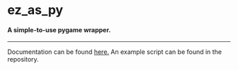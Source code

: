 # ez_as_py
#### A simple-to-use pygame wrapper.

---

Documentation can be found [here.](https://siliconwolf.pw/docs/ez_as_py.html)
An example script can be found in the repository.
